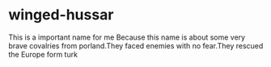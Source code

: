 # winged-hussar
This is a important name for me
Because this name is about some very brave covalries from porland.They faced enemies with no fear.They rescued the Europe form turk
